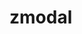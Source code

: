 # zmodal
 <script>
    const myModal = new Modal({
        title: 'Привет я модальное окно!',
        message: 'Здесь будет мое описаник',
        // id: 'modal2',
        closeButton: true, // false
        closeButtonText: 'Закрыть модальное окно',
        modalPosition: 'bottom'  // bottomLeft, bottomRight, topLeft, top, topRight, center

    });
 </script>
